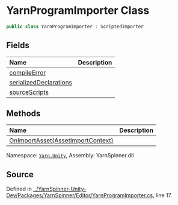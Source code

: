 # YarnProgramImporter Class


```csharp
public class YarnProgramImporter : ScriptedImporter
```



## Fields
|Name|Description|
|:---|:---|
|[compileError](/api/csharp/yarn.unity/yarnprogramimporter.compileerror.md)||
|[serializedDeclarations](/api/csharp/yarn.unity/yarnprogramimporter.serializeddeclarations.md)||
|[sourceScripts](/api/csharp/yarn.unity/yarnprogramimporter.sourcescripts.md)||
## Methods
|Name|Description|
|:---|:---|
|[OnImportAsset(AssetImportContext)](/api/csharp/yarn.unity/yarnprogramimporter.onimportasset-assetimportcontext-.md)||
<div class="class-metadata">

Namespace: [`Yarn.Unity`](/api/csharp/yarn.unity/README.md), Assembly: YarnSpinner.dll
</div>

## Source
Defined in [../YarnSpinner-Unity-Dev/Packages/YarnSpinner/Editor/YarnProgramImporter.cs](https://github.com/YarnSpinnerTool/YarnSpinner-Unity//blob/develop/Editor/YarnProgramImporter.cs#L17), line 17.
